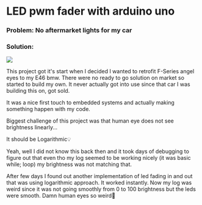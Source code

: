 # LED pwm fader with arduino uno

### Problem: No aftermarket lights for my car

### Solution:
<img src="./resources/fade_in.gif">

This project got it's start when I decided I wanted to retrofit F-Series angel eyes to my E46 bmw.
There were no ready to go solution on market so started to build my own. It never actually got into
use since that car I was building this on, got sold.

It was a nice first touch to embedded systems and actually making something happen with my code.

Biggest challenge of this project was that human eye does not see brightness linearly...

It should be Logarithmic💡

Yeah, well I did not know this back then and it took days of debugging to figure out that even tho my log
seemed to be working nicely (it was basic while; loop) my brightness was not matching that.

After few days I found out another implementation of led fading in and out that was using logarithmic approach. It worked instantly. Now my log was weird since it was not going smoothly from 0 to 100 brightness but the leds were smooth. Damn human eyes so weird👀
